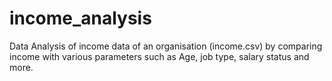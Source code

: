 # income_analysis
Data Analysis of income data of an organisation (income.csv) by comparing income with various parameters such as Age, job type, salary status and more.
